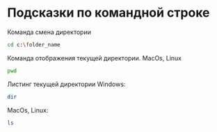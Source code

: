 # Подсказки по командной строке

Команда смена директории
```sh
cd c:\folder_name
```

Команда отображения текущей директории. MacOs, Linux
```sh
pwd
```

Листинг текущей директории
Windows:
```sh
dir
```
MacOs, Linux:
```sh
ls
```